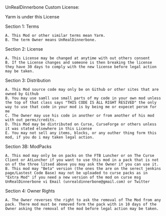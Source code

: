 UnRealDinnerbone Custom License:

Yarm is under this License

Section 1: Terms

	A. This Mod or other similar terms mean Yarm.
	B. The term Owner means UnRealDinnerbone.		

Section 2: License

	A. This License may be changed at anytime with out others consent
	B. If the License changes and someone is then breaking the license they have 30 days to comply with the new license before legal action may be taken.  	

Section 3: Distribution
	
	A. This Mod source code may only be on Github or other sites that are owned by Github
	B. You may use samll use small parts of my code in your own mod unless the top of that class says "THIS CODE IS ALL RIGHT RESIVED" the only way to use that code in your mod is by being me or expecet persm for me
	C. The Owner may use his code in another or from another of his mod with out perms/credits.
	D. This Mod may be distributed on Curse, CurseForge or others unless it was stated elsewhere in this License
	E. You may not sell any items, blocks, or any outher thing form this mod, if you do i may taken legal action.
Section 3B: ModPacks
	
	A. This mod may only be on packs on the FTB Luncher or on The Curse Client or AtLuncher if you want to use this mod in a pack that is not on of the three litsed above you may ask the Owner if you can use it.
	B. This mod may "Beta" version (the ones the are on the serect jenkins page/Lastest Code Base) may not be uploaded to curse packs as in "Extra Mod" if you need a new version of the mod on curse msg UnRealDinnerbone vi Email (unrealdinnerbone@gmail.com) or Twitter
	
Section 4: Owner Rights

	A. The Owner reverses the right to ask the removal of The Mod from any pack. There mod must be removed form the pack with in 10 days of the Owner asking the removal of the mod before legal action may be taken.
